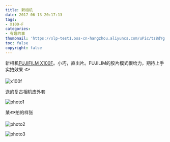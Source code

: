 ```yaml
---
title: 新相机
date: 2017-06-13 20:17:13
tags: 
- X100-F
categories: 
- 有趣的事
thumbnail: 'https://xlp-test1.oss-cn-hangzhou.aliyuncs.com/uPic/tz8dYg.jpg'
toc: false
copyright: false
---
```


新相机[FUJIFILM X100F](http://www.fujifilm.com.cn/products/digital_cameras/x/fujifilm_x100f/)。小巧，直出片。FUJILIM的胶片模式很给力，期待上手实拍效果 🐟

![x100f](https://xlp-test1.oss-cn-hangzhou.aliyuncs.com/uPic/dkL0BF.jpg)

送的复古相机皮外套

![photo1](https://xlp-test1.oss-cn-hangzhou.aliyuncs.com/uPic/Wbdhwa.jpeg)

某🐟拍的样张

![photo2](https://xlp-test1.oss-cn-hangzhou.aliyuncs.com/uPic/IKZYKL.jpeg)

![photo3](https://xlp-test1.oss-cn-hangzhou.aliyuncs.com/uPic/1T9c3r.jpeg)
